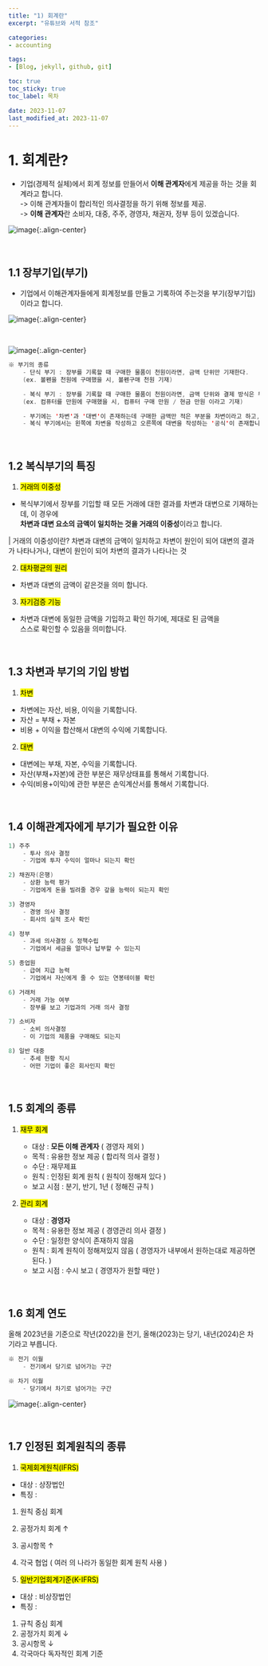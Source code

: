 ```yaml
---
title: "1) 회계란"
excerpt: "유튜브와 서적 참조"

categories: 
- accounting

tags:
- [Blog, jekyll, github, git]

toc: true
toc_sticky: true
toc_label: 목차

date: 2023-11-07
last_modified_at: 2023-11-07
---
```


# 1. 회계란?
- 기업(경제적 실체)에서 회계 정보를 만들어서 **이해 관계자**에게 제공을 하는 것을 회계라고 합니다.  
-> 이해 관계자들이 합리적인 의사결정을 하기 위해 정보를 제공.  
-> **이해 관계자**란 소비자, 대중, 주주, 경영자, 채권자, 정부 등이 있겠습니다.  

![image](https://github.com/studydong/studydong.github.io/assets/57532060/af7cbfb6-3418-4f3e-bca9-726767fb5999){:.align-center}

<br>

## 1.1 장부기입(부기)
- 기업에서 이해관계자들에게 회계정보를 만들고 기록하여 주는것을 부기(장부기입)이라고 합니다.

![image](https://github.com/studydong/studydong.github.io/assets/57532060/8eab986f-4a9f-4be8-8395-0a6c1af4cd87){:.align-center}

<br>

![image](https://github.com/studydong/studydong.github.io/assets/57532060/25f69f34-75df-4a1e-b5d4-29fbb8989ee9){:.align-center}

```java
※ 부기의 종류 
    - 단식 부기 : 장부를 기록할 때 구매한 물품이 천원이라면, 금액 단위만 기재한다.
    (ex. 볼펜을 천원에 구매했을 시, 볼펜구매 천원 기재)

    - 복식 부기 : 장부를 기록할 때 구매한 물품이 천원이라면, 금액 단위와 결제 방식은 무엇인지 (현금/카드) 까지 기록한다.
    (ex. 컴퓨터를 만원에 구매했을 시, 컴퓨터 구매 만원 / 현금 만원 이라고 기재)

    - 부기에는 '차변'과 '대변'이 존재하는데 구매한 금액만 적은 부분을 차변이라고 하고, 결제방식까지 기재한것을 대변이라고 합니다.
    - 복식 부기에서는 왼쪽에 차변을 작성하고 오른쪽에 대변을 작성하는 '공식'이 존재합니다.
```

<br>

## 1.2 복식부기의 특징
1) <mark>거래의 이중성</mark>  
* 복식부기에서 장부를 기입할 때 모든 거래에 대한 결과를 차변과 대변으로 기재하는데, 이 경우에  
    **차변과 대변 요소의 금액이 일치하는 것을 거래의 이중성**이라고 합니다.

| 거래의 이중성이란? 차변과 대변의 금액이 일치하고 차변이 원인이 되어 대변의 결과가 나타나거나, 대변이 원인이 되어 차변의 결과가 나타나는 것

2) <mark>대차평균의 원리</mark>  
* 차변과 대변의 금액이 같은것을 의미 합니다.

3) <mark>자기검증 기능</mark> 
* 차변과 대변에 동일한 금액을 기입하고 확인 하기에, 제대로 된 금액을  
    스스로 확인할 수 있음을 의미합니다.

<br>

## 1.3 차변과 부기의 기입 방법
1) <mark>차변</mark>  
* 차변에는 자산, 비용, 이익을 기록합니다.  
* 자산 = 부채 + 자본  
* 비용 + 이익을 합산해서 대변의 수익에 기록합니다.  

2) <mark>대변</mark>
* 대변에는 부채, 자본, 수익을 기록합니다.  
* 자산(부채+자본)에 관한 부분은 재무상태표를 통해서 기록합니다.  
* 수익(비용+이익)에 관한 부분은 손익계산서를 통해서 기록합니다.  

<br>

## 1.4 이해관계자에게 부기가 필요한 이유

```java
1) 주주
    - 투사 의사 결정
    - 기업에 투자 수익이 얼마나 되는지 확인 

2) 채권자(은행)
    - 상환 능력 평가
    - 기업에게 돈을 빌려줄 경우 갚을 능력이 되는지 확인

3) 경영자
    - 경영 의사 결정
    - 회사의 실적 조사 확인

4) 정부
    - 과세 의사결정 & 정책수립
    - 기업에서 세금을 얼마나 납부할 수 있는지

5) 종업원
    - 급여 지급 능력
    - 기업에서 자신에게 줄 수 있는 연봉테이블 확인

6) 거래처
    - 거래 가능 여부
    - 장부를 보고 기업과의 거래 의사 결정

7) 소비자
    - 소비 의사결정
    - 이 기업의 제품을 구매해도 되는지

8) 일반 대중
    - 추세 현황 직시
    - 어떤 기업이 좋은 회사인지 확인
```

<br>

## 1.5 회계의 종류
1) <mark>재무 회계</mark>  
    - 대상 : **모든 이해 관계자** ( 경영자 제외 )  
    - 목적 : 유용한 정보 제공 ( 합리적 의사 결정 )  
    - 수단 : 재무제표  
    - 원칙 : 인정된 회계 원칙 ( 원칙이 정해져 있다 )  
    - 보고 시점 : 분기, 반기, 1년 ( 정해진 규칙 )  

2) <mark>관리 회계</mark>  
    - 대상 : **경영자**  
    - 목적 : 유용한 정보 제공 ( 경영관리 의사 결정 )  
    - 수단 : 일정한 양식이 존재하지 않음  
    - 원칙 : 회계 원칙이 정해져있지 않음 ( 경영자가 내부에서 원하는대로 제공하면 된다. )  
    - 보고 시점 : 수시 보고 ( 경영자가 원할 때만 )  

<br>

## 1.6 회계 연도
올해 2023년을 기준으로 작년(2022)을 전기, 올해(2023)는 당기, 내년(2024)은 차기라고 부릅니다.

```java
※ 전기 이월
    - 전기에서 당기로 넘어가는 구간

※ 차기 이월
    - 당기에서 차기로 넘어가는 구간
```

![image](https://github.com/studydong/studydong.github.io/assets/57532060/c37d7d1a-cba7-4fff-b5b9-e3853d0c3b09){:.align-center}

<br>

## 1.7 인정된 회계원칙의 종류
1) <mark>국제회계원칙(IFRS)</mark>  
- 대상 : 상장법인  
- 특징 :  
1) 원칙 중심 회계  
2) 공정가치 회계 ↑  
3) 공시항목 ↑  
4) 각국 협업 ( 여러 의 나라가 동일한 회계 원칙 사용 )

2) <mark>일반기업회계기준(K-IFRS)</mark>
- 대상 : 비상장법인  
- 특징 :  
1) 규칙 중심 회계  
2) 공정가치 회계 ↓  
3) 공시항목 ↓  
4) 각국마다 독자적인 회계 기준